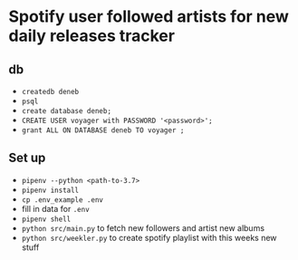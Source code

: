 # Spotify user followed artists for new daily releases tracker

## db

-   `createdb deneb`
-   `psql`
-   `create database deneb;`
-   `CREATE USER voyager with PASSWORD '<password>';`
-   `grant ALL ON DATABASE deneb TO voyager ;`

## Set up

-   `pipenv --python <path-to-3.7>`
-   `pipenv install`
-   `cp .env_example .env`
-   fill in data for `.env`
-   `pipenv shell`
-   `python src/main.py` to fetch new followers and artist new albums
-   `python src/weekler.py` to create spotify playlist with this weeks new stuff
